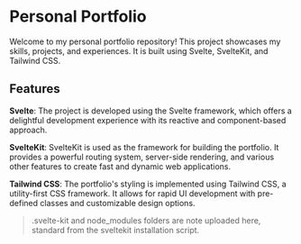 # Personal Portfolio
Welcome to my personal portfolio repository! This project showcases my skills, projects, and experiences. It is built using Svelte, SvelteKit, and Tailwind CSS.

## Features
**Svelte**: The project is developed using the Svelte framework, which offers a delightful development experience with its reactive and component-based approach.

**SvelteKit**: SvelteKit is used as the framework for building the portfolio. It provides a powerful routing system, server-side rendering, and various other features to create fast and dynamic web applications.

**Tailwind CSS**: The portfolio's styling is implemented using Tailwind CSS, a utility-first CSS framework. It allows for rapid UI development with pre-defined classes and customizable design options.

> .svelte-kit and node_modules folders are note uploaded here, standard from the sveltekit installation script.
